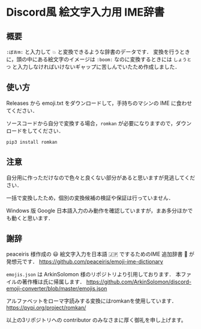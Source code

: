 # Discord風 絵文字入力用 IME辞書
## 概要
`:ぼおm:` と入力して `💥` と変換できるような辞書のデータです．
変換を行うときに，頭の中にある絵文字のイメージは `:boom:` なのに変換するときには `しょうとつ` と入力しなければいけないギャップに苦しんでいたため作成しました．

## 使い方
Releases から emoji.txt をダウンロードして，手持ちのマシンの IME に食わせてください．

ソースコードから自分で変換する場合，`romkan` が必要になりますので，ダウンロードをしてください．
```shell
pip3 install romkan
```

## 注意
自分用に作っただけなので色々と良くない部分があると思いますが見逃してください．

一括で変換したため，個別の変換候補の検証や保証は行っていません．

Windows 版 Google 日本語入力のみ動作を確認していますが，まあ多分ほかでも動くと思います．

## 謝辞
peaceiris 様作成の 😃 絵文字入力を日本語 🇯🇵 でするためのIME 追加辞書 📙 が発想元です．
https://github.com/peaceiris/emoji-ime-dictionary

`emojis.json` は ArkinSolomon 様のリポジトリより引用しております．
本ファイルの著作権は氏に帰属します．
https://github.com/ArkinSolomon/discord-emoji-converter/blob/master/emojis.json

アルファベットをローマ字読みする変換にはromkanを使用しています．
https://pypi.org/project/romkan/

以上の3リポジトリへの contributor のみなさまに厚く御礼を申し上げます。
